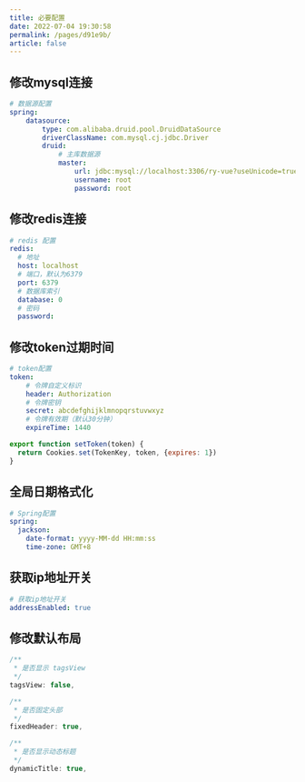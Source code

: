 ```yaml
---
title: 必要配置
date: 2022-07-04 19:30:58
permalink: /pages/d91e9b/
article: false
---
```


## 修改mysql连接

```yaml {9-11}
# 数据源配置
spring:
    datasource:
        type: com.alibaba.druid.pool.DruidDataSource
        driverClassName: com.mysql.cj.jdbc.Driver
        druid:
            # 主库数据源
            master:
                url: jdbc:mysql://localhost:3306/ry-vue?useUnicode=true&characterEncoding=utf8&zeroDateTimeBehavior=convertToNull&useSSL=true&serverTimezone=GMT%2B8
                username: root
                password: root
```

## 修改redis连接

```yaml {3-4,7-10}
# redis 配置
redis:
  # 地址
  host: localhost
  # 端口，默认为6379
  port: 6379
  # 数据库索引
  database: 0
  # 密码
  password: 
```

## 修改token过期时间

```yaml {7-8}
# token配置
token:
    # 令牌自定义标识
    header: Authorization
    # 令牌密钥
    secret: abcdefghijklmnopqrstuvwxyz
    # 令牌有效期（默认30分钟）
    expireTime: 1440
```

```js {2}
export function setToken(token) {
  return Cookies.set(TokenKey, token, {expires: 1})
}
```

## 全局日期格式化

```yaml {3-5}
# Spring配置
spring:
  jackson:
    date-format: yyyy-MM-dd HH:mm:ss
    time-zone: GMT+8
```

## 获取ip地址开关

```yml
# 获取ip地址开关
addressEnabled: true
```

## 修改默认布局

```js
/**
 * 是否显示 tagsView
 */
tagsView: false,

/**
 * 是否固定头部
 */
fixedHeader: true,

/**
 * 是否显示动态标题
 */
dynamicTitle: true,
```

